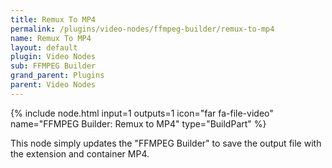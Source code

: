 ```yaml
---
title: Remux To MP4
permalink: /plugins/video-nodes/ffmpeg-builder/remux-to-mp4
name: Remux To MP4
layout: default
plugin: Video Nodes
sub: FFMPEG Builder
grand_parent: Plugins
parent: Video Nodes
---
```


{% include node.html input=1 outputs=1 icon="far fa-file-video" name="FFMPEG Builder: Remux to MP4" type="BuildPart" %}

This node simply updates the "FFMPEG Builder" to save the output file with the extension and container MP4.